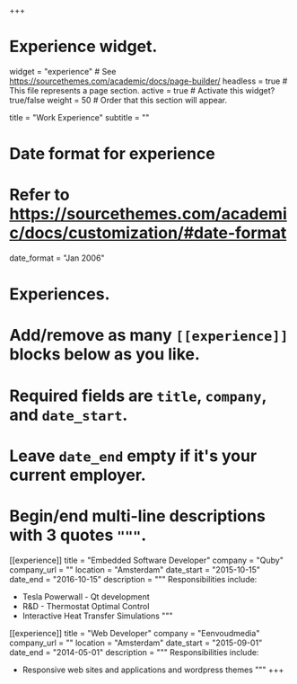 +++
# Experience widget.
widget = "experience"  # See https://sourcethemes.com/academic/docs/page-builder/
headless = true  # This file represents a page section.
active = true  # Activate this widget? true/false
weight = 50  # Order that this section will appear.

title = "Work Experience"
subtitle = ""

# Date format for experience
#   Refer to https://sourcethemes.com/academic/docs/customization/#date-format
date_format = "Jan 2006"

# Experiences.
#   Add/remove as many `[[experience]]` blocks below as you like.
#   Required fields are `title`, `company`, and `date_start`.
#   Leave `date_end` empty if it's your current employer.
#   Begin/end multi-line descriptions with 3 quotes `"""`.
[[experience]]
  title = "Embedded Software Developer"
  company = "Quby"
  company_url = ""
  location = "Amsterdam"
  date_start = "2015-10-15"
  date_end = "2016-10-15"
  description = """
  Responsibilities include:
  
  * Tesla Powerwall - Qt development
  * R&D - Thermostat Optimal Control
  * Interactive Heat Transfer Simulations
  """

[[experience]]
  title = "Web Developer"
  company = "Eenvoudmedia"
  company_url = ""
  location = "Amsterdam"
  date_start = "2015-09-01"
  date_end = "2014-05-01"
  description = """
  Responsibilities include:
  
  * Responsive web sites and applications and wordpress themes
"""
+++
